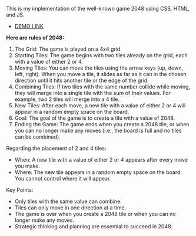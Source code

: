 This is my implementation of the well-known game 2048 using CSS, HTML, and JS.

 - [DEMO LINK](https://Masha-Cactus.github.io/2048_game)

**Here are rules of 2048:**
1. The Grid: The game is played on a 4x4 grid.
2. Starting Tiles: The game begins with two tiles already on the grid, each with a value of either 2 or 4.
3. Moving Tiles: You can move the tiles using the arrow keys (up, down, left, right). When you move a tile, it slides as far as it can in the chosen direction until it hits another tile or the edge of the grid.
4. Combining Tiles: If two tiles with the same number collide while moving, they will merge into a single tile with the sum of their values. For example, two 2 tiles will merge into a 4 tile.
5. New Tiles: After each move, a new tile with a value of either 2 or 4 will appear in a random empty space on the board.
6. Goal: The goal of the game is to create a tile with a value of 2048.
7. Ending the Game: The game ends when you create a 2048 tile, or when you can no longer make any moves (i.e., the board is full and no tiles can be combined).

Regarding the placement of 2 and 4 tiles:
- When: A new tile with a value of either 2 or 4 appears after every move you make.
- Where: The new tile appears in a random empty space on the board. You cannot control where it will appear.

Key Points:
- Only tiles with the same value can combine.
- Tiles can only move in one direction at a time.
- The game is over when you create a 2048 tile or when you can no longer make any moves.
- Strategic thinking and planning are essential to succeed in 2048.
